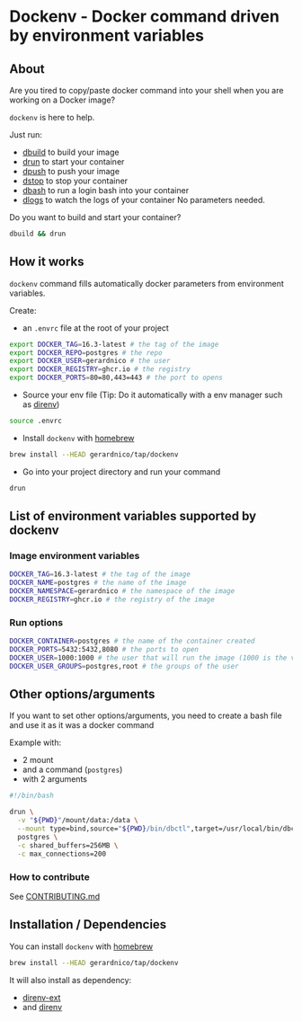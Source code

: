 # Dockenv - Docker command driven by environment variables


## About

Are you tired to copy/paste docker command into your shell when
you are working on a Docker image?

`dockenv` is here to help.

Just run:
  * [dbuild](bin/dbuild) to build your image
  * [drun](bin/drun) to start your container
  * [dpush](bin/dpush) to push your image
  * [dstop](bin/dstop) to stop your container
  * [dbash](bin/dbash) to run a login bash into your container
  * [dlogs](bin/dlogs) to watch the logs of your container
No parameters needed.

Do you want to build and start your container?
```bash
dbuild && drun
```

## How it works

`dockenv` command fills automatically docker parameters from environment variables.

Create:
* an `.envrc` file at the root of your project
```bash
export DOCKER_TAG=16.3-latest # the tag of the image
export DOCKER_REPO=postgres # the repo
export DOCKER_USER=gerardnico # the user
export DOCKER_REGISTRY=ghcr.io # the registry
export DOCKER_PORTS=80=80,443=443 # the port to opens
```
* Source your env file (Tip: Do it automatically with a env manager such as [direnv](https://direnv.net/))
```bash
source .envrc
```
* Install `dockenv` with [homebrew](https://brew.sh/)
```bash
brew install --HEAD gerardnico/tap/dockenv
```
* Go into your project directory and run your command
```bash
drun
```


## List of environment variables supported by dockenv


### Image environment variables

```bash
DOCKER_TAG=16.3-latest # the tag of the image
DOCKER_NAME=postgres # the name of the image
DOCKER_NAMESPACE=gerardnico # the namespace of the image
DOCKER_REGISTRY=ghcr.io # the registry of the image
```


### Run options

```bash
DOCKER_CONTAINER=postgres # the name of the container created
DOCKER_PORTS=5432:5432,8080 # the ports to open
DOCKER_USER=1000:1000 # the user that will run the image (1000 is the value for a WSL user)
DOCKER_USER_GROUPS=postgres,root # the groups of the user 
```

## Other options/arguments

If you want to set other options/arguments, you need 
to create a bash file and use it as it was a docker command

Example with:
* 2 mount
* and a command (`postgres`)
* with 2 arguments
```bash
#!/bin/bash

drun \
  -v "${PWD}"/mount/data:/data \
  --mount type=bind,source="${PWD}/bin/dbctl",target=/usr/local/bin/dbctl \
  postgres \
  -c shared_buffers=256MB \
  -c max_connections=200
```

### How to contribute

See [CONTRIBUTING.md](.github/CONTRIBUTING.md)

## Installation / Dependencies

You can install `dockenv` with [homebrew](https://brew.sh/)
```bash
brew install --HEAD gerardnico/tap/dockenv
```

It will also install as dependency:
* [direnv-ext](https://github.com/gerardnico/direnv-ext)
* and [direnv](https://direnv.net/)


